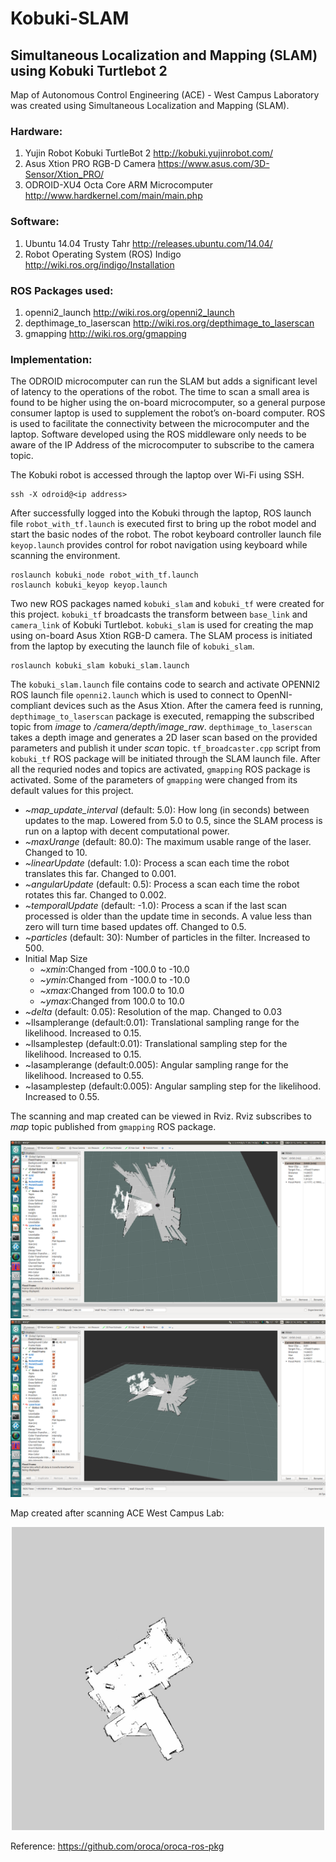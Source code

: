 # Kobuki-SLAM
## Simultaneous Localization and Mapping (SLAM) using Kobuki Turtlebot 2

Map of Autonomous Control Engineering (ACE) - West Campus Laboratory was created using Simultaneous Localization and Mapping (SLAM). 

### Hardware:
1. Yujin Robot Kobuki TurtleBot 2 http://kobuki.yujinrobot.com/
2. Asus Xtion PRO RGB-D Camera https://www.asus.com/3D-Sensor/Xtion_PRO/
3. ODROID-XU4 Octa Core ARM Microcomputer http://www.hardkernel.com/main/main.php

### Software:
1. Ubuntu 14.04 Trusty Tahr http://releases.ubuntu.com/14.04/
2. Robot Operating System (ROS) Indigo http://wiki.ros.org/indigo/Installation

### ROS Packages used:
1. openni2_launch http://wiki.ros.org/openni2_launch
2. depthimage_to_laserscan http://wiki.ros.org/depthimage_to_laserscan
3. gmapping http://wiki.ros.org/gmapping

### Implementation:

The ODROID microcomputer can run the SLAM but adds a significant level of latency to the operations of the robot. The time to scan a small area is found to be higher using the on-board microcomputer, so a general purpose consumer laptop is used to supplement the robot’s on-board computer. ROS is used to facilitate the connectivity between the microcomputer and the laptop. Software developed using the ROS middleware only needs to be aware of the IP Address of the microcomputer to subscribe to the camera topic.

The Kobuki robot is accessed through the laptop over Wi-Fi using SSH.
```
ssh -X odroid@<ip address>
```
After successfully logged into the Kobuki through the laptop, ROS launch file `robot_with_tf.launch` is executed first to bring up the robot model and start the basic nodes of the robot. The robot keyboard controller launch file `keyop.launch` provides control for robot navigation using keyboard while scanning the environment.
```
roslaunch kobuki_node robot_with_tf.launch
roslaunch kobuki_keyop keyop.launch
```

Two new ROS packages named `kobuki_slam` and `kobuki_tf` were created for this project. `kobuki_tf` broadcasts the transform between `base_link` and `camera_link` of Kobuki Turtlebot. `kobuki_slam` is used for creating the map using on-board Asus Xtion RGB-D camera. The SLAM process is initiated from the laptop by executing the launch file of `kobuki_slam`.
```
roslaunch kobuki_slam kobuki_slam.launch
```
The `kobuki_slam.launch` file contains code to search and activate OPENNI2 ROS launch file `openni2.launch` which is used to connect to OpenNI-compliant devices such as the Asus Xtion. After the camera feed is running, `depthimage_to_laserscan` package is executed, remapping the subscribed topic from _image_ to _/camera/depth/image_raw_. `depthimage_to_laserscan`  takes a depth image and generates a 2D laser scan based on the provided parameters and publish it under _scan_ topic. `tf_broadcaster.cpp` script from `kobuki_tf` ROS package will be initiated through the SLAM launch file. After all the requried nodes and topics are activated, `gmapping` ROS package is activated. Some of the parameters of `gmapping` were changed from its default values for this project.

* _~map_update_interval_ (default: 5.0): How long (in seconds) between updates to the map. Lowered from 5.0 to 0.5, since the SLAM process is run on a laptop with decent computational power.
* _~maxUrange_ (default: 80.0): The maximum usable range of the laser. Changed to 10.
* _~linearUpdate_ (default: 1.0): Process a scan each time the robot translates this far. Changed to 0.001.
* _~angularUpdate_ (default: 0.5): Process a scan each time the robot rotates this far. Changed to 0.002.
* _~temporalUpdate_ (default: -1.0): Process a scan if the last scan processed is older than the update time in seconds. A value less than zero will turn time based updates off. Changed to 0.5.
* _~particles_ (default: 30): Number of particles in the filter. Increased to 500.
* Initial Map Size
  * _~xmin_:Changed from -100.0 to -10.0
  * _~ymin_:Changed from -100.0 to -10.0
  * _~xmax_:Changed from 100.0 to 10.0
  * _~ymax_:Changed from 100.0 to 10.0
* _~delta_ (default: 0.05): Resolution of the map. Changed to 0.03
* ~llsamplerange (default:0.01): Translational sampling range for the likelihood. Increased to 0.15.
* ~llsamplestep (default:0.01): Translational sampling step for the likelihood. Increased to 0.15. 
* ~lasamplerange (default:0.005): Angular sampling range for the likelihood. Increased to 0.55.
* ~lasamplestep (default:0.005): Angular sampling step for the likelihood. Increased to 0.55.


The scanning and map created can be viewed in Rviz. Rviz subscribes to _map_ topic published from `gmapping` ROS package. 

<p align="center">
   <img src = "Images/SLAM_mapping_1.png">

   <img src = "Images/SLAM_mapping_2.png">
</p>

Map created after scanning ACE West Campus Lab:

<p align="center">
  <img src = "Images/afl_map.jpg" width="500" />
</p>

Reference: https://github.com/oroca/oroca-ros-pkg
